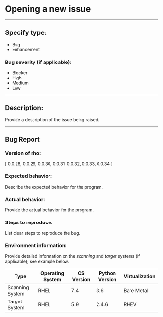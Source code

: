 # Opening a new issue
___

## Specify type:
- Bug
- Enhancement

### Bug severity (if applicable):
- Blocker
- High
- Medium
- Low
___

## Description:
Provide a description of the issue being raised.
___

## Bug Report

### Version of rho:
[ 0.0.28, 0.0.29, 0.0.30, 0.0.31, 0.0.32, 0.0.33, 0.0.34 ]

### Expected behavior:
Describe the expected behavior for the program.

### Actual behavior:
Provide the actual behavior for the program.

### Steps to reproduce:
List clear steps to reproduce the bug.

### Environment information:
Provide detailed information on the *scanning* and *target* systems (if applicable); see example below.

Type            | Operating System | OS Version | Python Version | Virtualization
--------------- | ---------------- | ---------- | -------------- | --------------
Scanning System | RHEL             | 7.4        | 3.6            | Bare Metal
Target System   | RHEL             | 5.9        | 2.4.6          | RHEV
